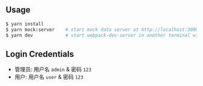 ## Usage
```bash
$ yarn install
$ yarn mock:server    # start mock data server at http://localhost:3000, npm run mock:server also works
$ yarn dev            # start webpack-dev-server in another terminal window at http://localhost:8080, npm run dev also works
```

## Login Credentials
* 管理员: 用户名 `admin` & 密码 `123`
* 用户: 用户名 `user` & 密码 `123`